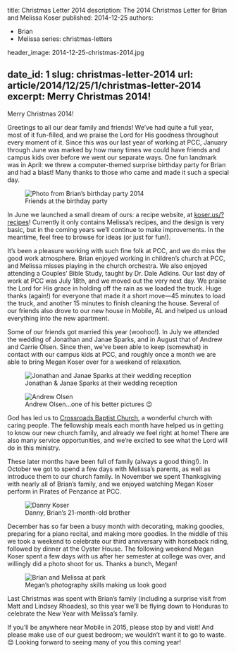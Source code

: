title: Christmas Letter 2014
description: The 2014 Christmas Letter for Brian and Melissa Koser
published: 2014-12-25
authors: 
  - Brian
  - Melissa
series: christmas-letters
  
header_image: 2014-12-25-christmas-2014.jpg

date_id: 1
slug: christmas-letter-2014
url: article/2014/12/25/1/christmas-letter-2014
excerpt: Merry Christmas 2014!
---
Merry Christmas 2014!

Greetings to all our dear family and friends! We’ve had quite a full year, most of it fun-filled, and we praise the Lord for His goodness throughout every moment of it. Since this was our last year of working at PCC, January through June was marked by how many times we could have friends and campus kids over before we went our separate ways. One fun landmark was in April: we threw a computer-themed surprise birthday party for Brian and had a blast! Many thanks to those who came and made it such a special day.

<figure>      <img src="https://s3.amazonaws.com/cdn.koser.us/img/journal/2014-04-12-brians-birthday.jpg" alt="Photo from Brian’s birthday party 2014">      <figcaption>Friends at the birthday party</figcaption>  </figure>  

In June we launched a small dream of ours: a recipe website, at [koser.us/?recipes](http://koser.us/recipes)! Currently it only contains Melissa’s recipes, and the design is very basic, but in the coming years we’ll continue to make improvements. In the meantime, feel free to browse for ideas (or just for fun!).

It’s been a pleasure working with such fine folk at PCC, and we do miss the good work atmosphere. Brian enjoyed working in children’s church at PCC, and Melissa misses playing in the church orchestra. We also enjoyed attending a Couples’ Bible Study, taught by Dr. Dale Adkins. Our last day of work at PCC was July 18th, and we moved out the very next day. We praise the Lord for His grace in holding off the rain as we loaded the truck. Huge thanks (again!) for everyone that made it a short move—45 minutes to load the truck, and another 15 minutes to finish cleaning the house. Several of our friends also drove to our new house in Mobile, AL and helped us unload everything into the new apartment.

Some of our friends got married this year (woohoo!). In July we attended the wedding of Jonathan and Janae Sparks, and in August that of Andrew and Carrie Olsen. Since then, we’ve been able to keep (somewhat) in contact with our campus kids at PCC, and roughly once a month we are able to bring Megan Koser over for a weekend of relaxation.

<figure>      <img src="https://s3.amazonaws.com/cdn.koser.us/img/journal/2014-07-05-sparks-wedding.jpg" alt="Jonathan and Janae Sparks at their wedding reception">      <figcaption>Jonathan &amp; Janae Sparks at their wedding reception</figcaption>  </figure>  

<figure>      <img src="https://s3.amazonaws.com/cdn.koser.us/img/journal/2014-08-13-andrew-olsen-wedding.jpg" alt="Andrew Olsen">      <figcaption>Andrew Olsen…one of his better pictures 😉</figcaption>  </figure>  

God has led us to [Crossroads Baptist Church](http://www.crossroadsbaptistmobile.com), a wonderful church with caring people. The fellowship meals each month have helped us in getting to know our new church family, and already we feel right at home! There are also many service opportunities, and we’re excited to see what the Lord will do in this ministry.

These later months have been full of family (always a good thing!). In October we got to spend a few days with Melissa’s parents, as well as introduce them to our church family. In November we spent Thanksgiving with nearly all of Brian’s family, and we enjoyed watching Megan Koser perform in Pirates of Penzance at PCC.

<figure>      <img src="https://s3.amazonaws.com/cdn.koser.us/img/journal/2014-11-29-pcc-with-danny.jpg" alt="Danny Koser">      <figcaption>Danny, Brian’s 21-month-old brother</figcaption>  </figure>  

December has so far been a busy month with decorating, making goodies, preparing for a piano recital, and making more goodies. In the middle of this we took a weekend to celebrate our third anniversary with horseback riding, followed by dinner at the Oyster House. The following weekend Megan Koser spent a few days with us after her semester at college was over, and willingly did a photo shoot for us. Thanks a bunch, Megan!

<figure>      <img src="https://s3.amazonaws.com/cdn.koser.us/img/journal/2014-12-13-christmas-photos-at-park.jpg" alt="Brian and Melissa at park">      <figcaption>Megan’s photography skills making us look good</figcaption>  </figure>

Last Christmas was spent with Brian’s family (including a surprise visit from Matt and Lindsey Rhoades), so this year we’ll be flying down to Honduras to celebrate the New Year with Melissa’s family.

If you’ll be anywhere near Mobile in 2015, please stop by and visit! And please make use of our guest bedroom; we wouldn’t want it to go to waste. 😊 Looking forward to seeing many of you this coming year!